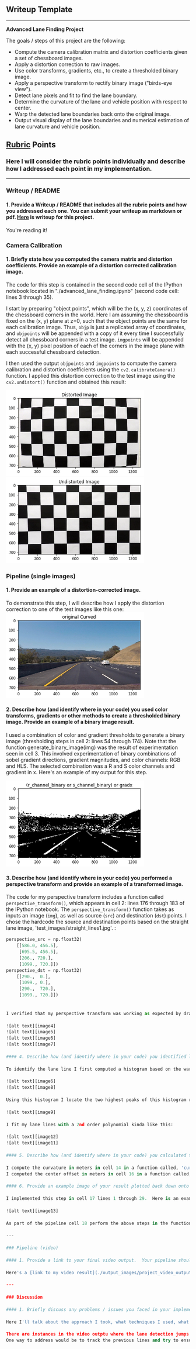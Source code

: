 ## Writeup Template

---

**Advanced Lane Finding Project**

The goals / steps of this project are the following:

* Compute the camera calibration matrix and distortion coefficients given a set of chessboard images.
* Apply a distortion correction to raw images.
* Use color transforms, gradients, etc., to create a thresholded binary image.
* Apply a perspective transform to rectify binary image ("birds-eye view").
* Detect lane pixels and fit to find the lane boundary.
* Determine the curvature of the lane and vehicle position with respect to center.
* Warp the detected lane boundaries back onto the original image.
* Output visual display of the lane boundaries and numerical estimation of lane curvature and vehicle position.

[//]: # (Image References)

[image1]: ./output_images/distorted_checkerboard.png "Distorted Checkerboard"
[image2]: ./output_images/undistorted_checkerboard.png "Undistorted Checkerboard"
[image3]: ./output_images/binary_combo.png "Binary Combo"
[image4]: ./output_images/original_straight.png "Original Straight"
[image5]: ./output_images/perspective_straight.png "Perspective Straight"
[image6]: ./output_images/original_curved.png "Original Curved"
[image7]: ./output_images/perspective_curved.png "Perspective Curved"
[image8]: ./output_images/histogram.png "Histogram"
[image9]: ./output_images/poly_segmented.png "Poly Segmented"
[image10]: ./output_images/poly_window.png "Poly Window"
[image11]: ./output_images/poly_fit.png "Poly Fit Visual"
[image12]: ./output_images/color_fit_lines.png "Color Fit Lines"
[image13]: ./output_images/example_output.png "Output"
[video1]: ./output_iamges/project_video_output.mp4 "Video"

## [Rubric](https://review.udacity.com/#!/rubrics/571/view) Points

### Here I will consider the rubric points individually and describe how I addressed each point in my implementation.  

---

### Writeup / README

#### 1. Provide a Writeup / README that includes all the rubric points and how you addressed each one.  You can submit your writeup as markdown or pdf.  [Here](https://github.com/gizmo/CarND-Advanced-Lane-Lines/blob/master/writeup.md) is writeup for this project.

You're reading it!

### Camera Calibration

#### 1. Briefly state how you computed the camera matrix and distortion coefficients. Provide an example of a distortion corrected calibration image.

The code for this step is contained in the second code cell of the IPython notebook located in "./advanced_lane_finding.ipynb" (second code cell: lines 3 through 35).  

I start by preparing "object points", which will be the (x, y, z) coordinates of the chessboard corners in the world. Here I am assuming the chessboard is fixed on the (x, y) plane at z=0, such that the object points are the same for each calibration image.  Thus, `objp` is just a replicated array of coordinates, and `objpoints` will be appended with a copy of it every time I successfully detect all chessboard corners in a test image.  `imgpoints` will be appended with the (x, y) pixel position of each of the corners in the image plane with each successful chessboard detection.  

I then used the output `objpoints` and `imgpoints` to compute the camera calibration and distortion coefficients using the `cv2.calibrateCamera()` function.  I applied this distortion correction to the test image using the `cv2.undistort()` function and obtained this result: 

![alt text][image1]
![alt text][image2]

### Pipeline (single images)

#### 1. Provide an example of a distortion-corrected image.

To demonstrate this step, I will describe how I apply the distortion correction to one of the test images like this one:
![alt text][image6]

#### 2. Describe how (and identify where in your code) you used color transforms, gradients or other methods to create a thresholded binary image.  Provide an example of a binary image result.

I used a combination of color and gradient thresholds to generate a binary image (thresholding steps in cell 2: lines 54 through 174). Note that the function generate_binary_image(img) was the result of experimentation seen in cell 3.  This involved experimentation of binary combinations of sobel gradient directions, gradient magnitudes, and color channels: RGB and HLS.  The selected combination was a R and S color channels and gradient in x.   Here's an example of my output for this step.  

![alt text][image3]

#### 3. Describe how (and identify where in your code) you performed a perspective transform and provide an example of a transformed image.

The code for my perspective transform includes a function called `perspective_transform()`, which appears in cell 2: lines 176 through 183 of the IPython notebook.  The `perspective_transform()` function takes as inputs an image (`img`), as well as source (`src`) and destination (`dst`) points.  I chose the hardcode the source and destination points based on the straight lane image, 'test_images/straight_lines1.jpg'.  :

```python
perspective_src = np.float32(
    [[586.0, 456.5],
     [695.5, 456.5],
     [206., 720.],
     [1099., 720.]])
perspective_dst = np.float32(
    [[290.,  0.],
     [1099., 0.],
     [290.,  720.],
     [1099., 720.]])


I verified that my perspective transform was working as expected by drawing the `src` and `dst` points onto a test image and its warped counterpart to verify that the lines appear parallel in the warped image.  I tested this on a straight lane image and curved lane image.

![alt text][image4]
![alt text][image5]
![alt text][image6]
![alt text][image7]

#### 4. Describe how (and identify where in your code) you identified lane-line pixels and fit their positions with a polynomial?

To identify the lane line I first computed a histogram based on the warped perspective of the binary combination image.  The histogram is shown for a curved image as shown here:

![alt text][image6]
![alt text][image8]

Using this histogram I locate the two highest peaks of this histogram representing the left and right lanes.  Using these peaks as a starting point for the lanes I apply a sliding window beginning at the bottom of the image and working my way up.  For each window I capture the indices for both left and right lane windows.

![alt text][image9]

I fit my lane lines with a 2nd order polynomial kinda like this:

![alt text][image12]
![alt text][image11]

#### 5. Describe how (and identify where in your code) you calculated the radius of curvature of the lane and the position of the vehicle with respect to center.

I compute the curvature in meters in cell 14 in a function called, 'curvature_meters()'.
I computed the center offset in meters in cell 16 in a function called, 'center_offset()'.  A negative value is left of center and a postive value is right of center.

#### 6. Provide an example image of your result plotted back down onto the road such that the lane area is identified clearly.

I implemented this step in cell 17 lines 1 through 29.  Here is an example of my result on a test image:

![alt text][image13]

As part of the pipeline cell 18 perform the above steps in the function process_image() which takes as input an image file that is fed in by VideoFileClip.fl function.

---

### Pipeline (video)

#### 1. Provide a link to your final video output.  Your pipeline should perform reasonably well on the entire project video (wobbly lines are ok but no catastrophic failures that would cause the car to drive off the road!).

Here's a [link to my video result](./output_images/project_video_output.mp4)

---

### Discussion

#### 1. Briefly discuss any problems / issues you faced in your implementation of this project.  Where will your pipeline likely fail?  What could you do to make it more robust?

Here I'll talk about the approach I took, what techniques I used, what worked and why, where the pipeline might fail and how I might improve it if I were going to pursue this project further.  

There are instances in the video outptu where the lane detection jumps around for a few frames as a result a white streak in the middle of the road that isn't a lane line.
One way to address would be to track the previous lines and try to ensure the lines more or less remain parallel and that the mean distance between the lines does not suddenly change by a large amount.
